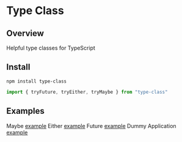 # Type Class

## Overview

Helpful type classes for TypeScript

## Install

```
npm install type-class
```

```typescript
import { tryFuture, tryEither, tryMaybe } from "type-class"
```

## Examples

Maybe [example](examples/maybe.ts)
Either [example](examples/either.ts)
Future [example](examples/future.ts)
Dummy Application [example](examples/dummy-application.ts)
